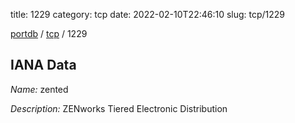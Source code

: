 title: 1229
category: tcp
date: 2022-02-10T22:46:10
slug: tcp/1229

[portdb](/) / [tcp](/category/tcp.html) / 1229


## IANA Data

_Name:_ zented

_Description:_ ZENworks Tiered Electronic Distribution

